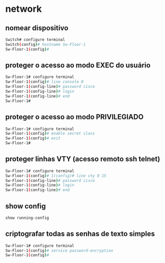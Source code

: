 # network

## nomear dispositivo
```sh
Switch# configure terminal
Switch(config)# hostname Sw-Floor-1
Sw-Floor-1(config)#
```
## proteger o acesso ao modo EXEC do usuário
```sh
Sw-Floor-1# configure terminal
Sw-Floor-1(config)# line console 0
Sw-Floor-1(config-line)# password cisco
Sw-Floor-1(config-line)# login
Sw-Floor-1(config-line)# end
Sw-Floor-1#
```

## proteger o acesso ao modo PRIVILEGIADO
```sh
Sw-Floor-1# configure terminal
Sw-Floor-1(config)# enable secret class
Sw-Floor-1(config)# exit
Sw-Floor-1#
```

## proteger linhas VTY (acesso remoto ssh telnet)
```sh
Sw-Floor-1# configure terminal
Sw-Floor-1(config)# 1(config)# line vty 0 15
Sw-Floor-1(config-line)# password cisco 
Sw-Floor-1(config-line)# login 
Sw-Floor-1(config-line)# end
```
## show config
```sh
show running-config
```
## criptografar todas as senhas de texto simples
```sh
Sw-Floor-1# configure terminal
Sw-Floor-1(config)# service password-encryption
Sw-Floor-1(config)#
```
